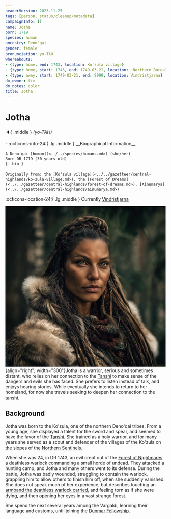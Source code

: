 ```yaml
---
headerVersion: 2023.11.25
tags: [person, status/cleanup/metadata]
campaignInfo: []
name: Jotha
born: 1719
species: human
ancestry: Deno'qai
gender: female
pronunciation: yo-TAH
whereabouts:
- {type: home, end: 1743, location: Ko'zula village}
- {type: home, start: 1743, end: 1749-03-21, location: ~Northern Boreal Forest~}
- {type: away, start: 1749-03-21, end: 9999, location: Vindristjarna}
dm_owner: tim
dm_notes: color
title: Jotha
---
```

# Jotha
:speaker:{ .middle } *(yo-TAH)*  
<div class="grid cards ext-narrow-margin ext-one-column" markdown>
- :octicons-info-24:{ .lg .middle } __Biographical Information__

    A Deno'qai [human](<../../species/humans.md>) (she/her)  
    Born DR 1719 (30 years old)  
    { .bio }

    Originally from: the [Ko'zula village](<../../gazetteer/central-highlands/ko-zula-village.md>), the [Forest of Dreams](<../../gazetteer/central-highlands/forest-of-dreams.md>), [Ainumarya](<../../gazetteer/central-highlands/ainumarya.md>)
</div>

:octicons-location-24:{ .lg .middle } Currently [Vindristjarna](<../../things/ships/vindristjarna.md>)


![Jotha](../../assets/jotha.jpg){align="right"; width="300"}Jotha is a warrior, serious and sometimes distant, who relies on her connection to the [Tanshi](<../../gods-and-religions/gods/tanshi/tanshi.md>) to make sense of the dangers and evils she has faced. She prefers to listen instead of talk, and enjoys hearing stories. While eventually she intends to return to her homeland, for now she travels seeking to deepen her connection to the tanshi. 
## Background
Jotha was born to the Ko'zula, one of the northern Deno'qai tribes. From a young age, she displayed a talent for the sword and spear, and seemed to have the favor of the [Tanshi](<../../gods-and-religions/gods/tanshi/tanshi.md>). She trained as a holy warrior, and for many years she served as a scout and defender of the villages of the Ko'zula on the slopes of the [Northern Sentinels](<../../gazetteer/northern-sentinels/northern-sentinels.md>). 

When she was 24, in DR 1743, an evil crept out of the [Forest of Nightmares](<../../gazetteer/northern-sentinels/forest-of-nightmares.md>): a deathless warlock commanding a small horde of undead. They attacked a hunting camp, and Jotha and many others went to its defense. During the battle, Jotha was badly wounded, struggling to contain the warlock, grappling him to allow others to finish him off, when she suddenly vanished. She does not speak much of her experience, but describes touching an [armband the deathless warlock carried](<../../campaigns/dunmari-frontier-campaign/treasure/cha-muttes-shadow-armband.md>), and feeling torn as if she were dying, and then opening her eyes in a vast strange forest. 

She spend the next several years among the Vargaldi, learning their language and customs, until joining the [Dunmar Fellowship](<../pcs/dunmar-fellowship/dunmar-fellowship.md>). 